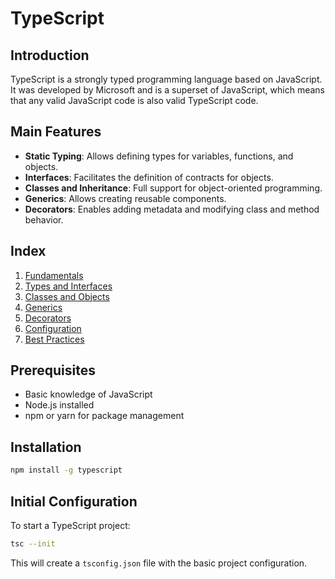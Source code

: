 # TypeScript

## Introduction

TypeScript is a strongly typed programming language based on JavaScript. It was developed by Microsoft and is a superset of JavaScript, which means that any valid JavaScript code is also valid TypeScript code.

## Main Features

- **Static Typing**: Allows defining types for variables, functions, and objects.
- **Interfaces**: Facilitates the definition of contracts for objects.
- **Classes and Inheritance**: Full support for object-oriented programming.
- **Generics**: Allows creating reusable components.
- **Decorators**: Enables adding metadata and modifying class and method behavior.

## Index

1. [Fundamentals](./fundamentals.md)
2. [Types and Interfaces](./types-interfaces.md)
3. [Classes and Objects](./classes-objects.md)
4. [Generics](./generics.md)
5. [Decorators](./decorators.md)
6. [Configuration](./configuration.md)
7. [Best Practices](./best-practices.md)

## Prerequisites

- Basic knowledge of JavaScript
- Node.js installed
- npm or yarn for package management

## Installation

```bash
npm install -g typescript
```

## Initial Configuration

To start a TypeScript project:

```bash
tsc --init
```

This will create a `tsconfig.json` file with the basic project configuration. 